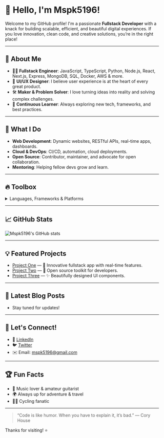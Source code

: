 # 👋 Hello, I'm **Mspk5196**!

Welcome to my GitHub profile! I'm a passionate **Fullstack Developer** with a knack for building scalable, efficient, and beautiful digital experiences. If you love innovation, clean code, and creative solutions, you’re in the right place!

---

## 🚀 About Me

- 🧑‍💻 **Fullstack Engineer**: JavaScript, TypeScript, Python, Node.js, React, Next.js, Express, MongoDB, SQL, Docker, AWS & more.
- 🎨 **UI/UX Designer**: I believe user experience is at the heart of every great product.
- 🛠️ **Maker & Problem Solver**: I love turning ideas into reality and solving complex challenges.
- 🌱 **Continuous Learner**: Always exploring new tech, frameworks, and best practices.

---

## 🌟 What I Do

- **Web Development**: Dynamic websites, RESTful APIs, real-time apps, dashboards.
- **Cloud & DevOps**: CI/CD, automation, cloud deployments.
- **Open Source**: Contributor, maintainer, and advocate for open collaboration.
- **Mentoring**: Helping fellow devs grow and learn.

---

## 🔥 Toolbox

<details>
  <summary>Languages, Frameworks & Platforms</summary>
  
  - 🟦 JavaScript / TypeScript
  - 🐍 Python / Django / Flask
  - ⚛️ React / Next.js / Redux
  - 🏗️ Node.js / Express
  - 🗄️ MongoDB / PostgreSQL / MySQL
  - 🐳 Docker / Kubernetes
  - ☁️ AWS / Vercel / Netlify
  - 🎨 Figma / Adobe XD
</details>

---

## 📈 GitHub Stats

![Mspk5196's GitHub stats](https://github-readme-stats.vercel.app/api?username=mspk5196&show_icons=true&theme=radical)

---

## 💡 Featured Projects

- [Project One](#) — 🚀 Innovative fullstack app with real-time features.
- [Project Two](#) — 🌟 Open source toolkit for developers.
- [Project Three](#) — ✨ Beautifully designed UI components.

---

## 📝 Latest Blog Posts

<!-- BLOG-POST-LIST:START -->
- Stay tuned for updates!
<!-- BLOG-POST-LIST:END -->

---

## 🤝 Let's Connect!

- 💼 [LinkedIn](https://www.linkedin.com/in/mspk5196)
- 🐦 [Twitter](https://twitter.com/mspk5196)
- ✉️ Email: mspk5196@gmail.com

---

## 🏆 Fun Facts

- 🎸 Music lover & amateur guitarist
- 🌍 Always up for adventure & travel
- 🚴‍♂️ Cycling fanatic

---

> “Code is like humor. When you have to explain it, it’s bad.” — Cory House

Thanks for visiting! ⭐️
